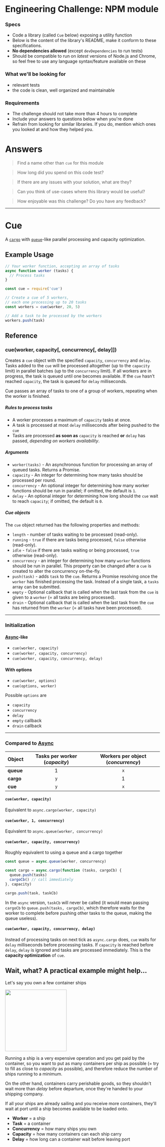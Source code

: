 # Engineering Challenge: NPM module

### Specs

- Code a library (called `Cue` below) exposing a utility function
- Below is the content of the library's README, make it conform to these specifications.
- **No dependencies allowed** (except `devDependencies` to run tests)
- Should be compatible to run on _latest_ versions of Node.js and Chrome, so feel free to use any language syntax/feature available on these

### What we'll be looking for

- relevant tests
- the code is clean, well organized and maintainable

### Requirements

- The challenge should not take more than 4 hours to complete
- Include your answers to questions below when you're done
- Refrain from looking for similar libraries. If you do, mention which ones you looked at and how they helped you.

# Answers

> Find a name other than `cue` for this module



> How long did you spend on this code test? 



> If there are any issues with your solution, what are they?



> Can you think of use-cases where this library would be useful?



> How enjoyable was this challenge? Do you have any feedback?



---

# Cue

A [`cargo`](https://caolan.github.io/async/v2/docs.html#cargo) with [`queue`](https://caolan.github.io/async/v2/docs.html#queue)-like parallel processing and capacity optimization.


## Example Usage

```js
// Your worker function, accepting an array of tasks
async function worker (tasks) {
  // Process tasks
}

const cue = require('cue')

// Create a cue of 5 workers, 
// each one processing up to 20 tasks
const workers = cue(worker, 20, 5)

// Add a task to be processed by the workers
workers.push(task)
```


## Reference

### cue(worker, capacity[, concurrency[, delay]])

Creates a `cue` object with the specified `capacity`, `concurrency` and `delay`. Tasks added to the `cue` will be processed altogether (up to the `capacity` limit) in parallel batches (up to the `concurrency` limit). If all workers are in progress, the task is queued until one becomes available. If the `cue` hasn’t reached `capacity`, the task is queued for `delay` milliseconds.

Cue passes an array of tasks to one of a group of workers, repeating when the worker is finished.

##### Rules to process tasks

- A worker processes a maximum of `capacity` tasks at once.
- A task is processed at most `delay` milliseconds after being pushed to the `cue`
- Tasks are processed __as soon as__ `capacity` is reached __or__ `delay` has passed, _depending on workers availability_.

##### Arguments

- `worker(tasks)` - An asynchronous function for processing an array of queued tasks. Returns a Promise.
- `capacity` - An integer for determining how many tasks should be processed per round.
- `concurrency` - An optional integer for determining how many worker functions should be run in parallel; if omitted, the default is `1`.
- `delay` - An optional integer for determining how long should the `cue` wait to reach `capacity`; if omitted, the default is `0`.

##### Cue objects

The `cue` object returned has the following properties and methods:

- `length` - number of tasks waiting to be processed (read-only).
- `running` - `true` if there are tasks being processed, `false` otherwise (read-only).
- `idle` - `false` if there are tasks waiting or being processed, `true` otherwise (read-only).
- `concurrency` - an integer for determining how many `worker` functions should be run in parallel. This property can be changed after a `cue` is created to alter the concurrency on-the-fly.
- `push(task)` - adds `task` to the `cue`. Returns a Promise resolving once the `worker` has finished processing the task. Instead of a single task, a `tasks` array can be submitted.
- `empty` - Optional callback that is called when the last task from the `cue` is given to a `worker` (= all tasks are being processed).
- `drain` - Optional callback that is called when the last task from the `cue` has returned from the `worker` (= all tasks have been processed).

---

### Initialization

#### [Async](http://caolan.github.io/async/)-like

- `cue(worker, capacity)`
- `cue(worker, capacity, concurrency)`
- `cue(worker, capacity, concurrency, delay)`

#### With options

- `cue(worker, options)`
- `cue(options, worker)`

Possible `options` are
- `capacity`
- `concurrency`
- `delay`
- `empty` callback
- `drain` callback

---

### Compared to [Async](http://caolan.github.io/async/)

Object | Tasks per worker (_capacity_) | Workers per object (_concurrency_)
---|:---:|:---:
__queue__|1|`x`
__cargo__|`y`|1
__cue__|`y`|`x`

#### `cue(worker, capacity)`

Equivalent to `async.cargo(worker, capacity)`

#### `cue(worker, 1, concurrency)`

Equivalent to `async.queue(worker, concurrency)`

#### `cue(worker, capacity, concurrency)`

Roughly equivalent to using a queue and a cargo together
```js
const queue = async.queue(worker, concurrency)

const cargo = async.cargo(function (tasks, cargoCb) {
  queue.push(tasks)
  cargoCb() // call immediately
}, capacity)

cargo.push(task, taskCb)
```

In the `async` version, `taskCb` will never be called (it would mean passing `cargoCb` to `queue.push(tasks, cargoCb)`, which therefore waits for the worker to complete before pushing other tasks to the queue, making the queue useless).

#### `cue(worker, capacity, concurrency, delay)`

Instead of processing tasks on next tick as `async.cargo` does, `cue` waits for `delay` milliseconds before processing tasks.
If `capacity` is reached before `delay`, `delay` is ignored and tasks are processed immediately. This is the __capacity optimization__ of `cue`.


## Wait, what? A practical example might help...

Let's say you own a few container ships

<img src="https://user-images.githubusercontent.com/5923751/59642581-98893800-9133-11e9-88a0-19952a87f91a.jpg" width="200" />

Running a ship is a very expensive operation and you get paid by the container, so you want to put as many containers per ship as possible (= try to fill as close to _capacity_ as possible), and therefore reduce the number of ships running to a minimum.

On the other hand, containers carry perishable goods, so they shouldn't wait more than _delay_ before departure, once they're handed to your shipping company.

If all your ships are already sailing and you receive more containers, they'll wait at port until a ship becomes available to be loaded onto.

- **Worker** = a ship
- **Task** = a container
- **Concurrency** = how many ships you own
- **Capacity** = how many containers can each ship carry
- **Delay** = how long can a container wait before leaving port
